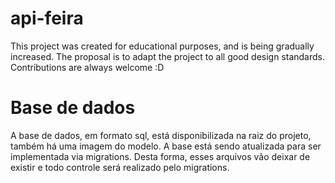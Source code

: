 # api-feira

This project was created for educational purposes, and is being gradually increased. The proposal is to adapt the project to all good design standards. Contributions are always welcome :D


# Base de dados
A base de dados, em formato sql, está disponibilizada na raiz do projeto, também há uma imagem do modelo.
A base está sendo atualizada para ser implementada via migrations. Desta forma, esses arquivos vão deixar de existir e todo controle será realizado pelo migrations.